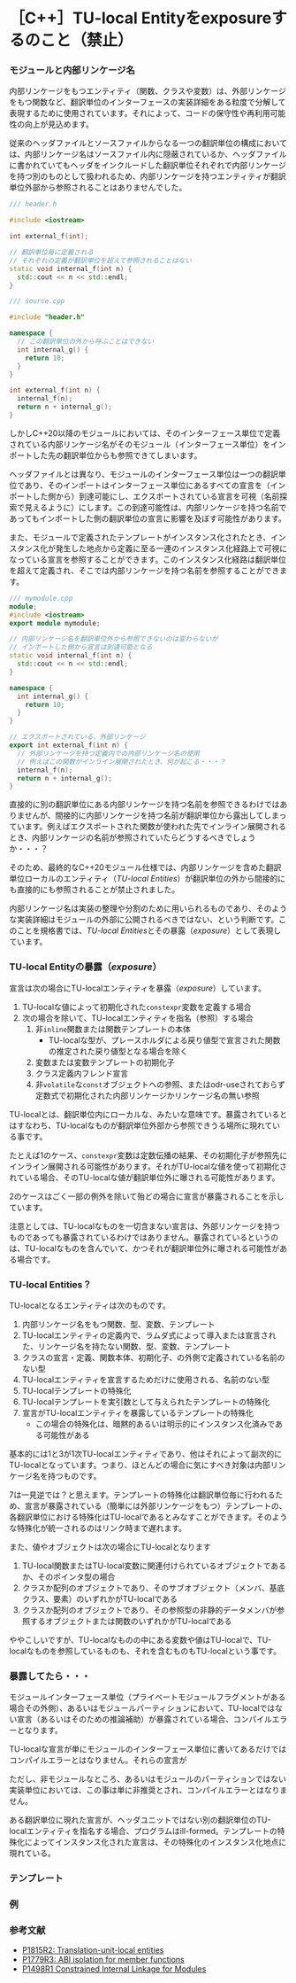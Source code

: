 # ［C++］TU-local Entityをexposureするのこと（禁止）


### モジュールと内部リンケージ名

内部リンケージをもつエンティティ（関数、クラスや変数）は、外部リンケージをもつ関数など、翻訳単位のインターフェースの実装詳細をある粒度で分解して表現するために使用されています。それによって、コードの保守性や再利用可能性の向上が見込めます。

従来のヘッダファイルとソースファイルからなる一つの翻訳単位の構成においては、内部リンケージ名はソースファイル内に隠蔽されているか、ヘッダファイルに書かれていてもヘッダをインクルードした翻訳単位それぞれで内部リンケージを持つ別のものとして扱われるため、内部リンケージを持つエンティティが翻訳単位外部から参照されることはありませんでした。

```cpp
/// header.h

#include <iostream>

int external_f(int);

// 翻訳単位毎に定義される
// それぞれの定義が翻訳単位を超えて参照されることはない
static void internal_f(int n) {
  std::cout << n << std::endl;
} 
```

```cpp
/// source.cpp

#include "header.h"

namespace {
  // この翻訳単位の外から呼ぶことはできない
  int internal_g() {
    return 10;
  }
}

int external_f(int n) {
  internal_f(n);
  return n + internal_g();
}
```

しかしC++20以降のモジュールにおいては、そのインターフェース単位で定義されている内部リンケージ名がそのモジュール（インターフェース単位）をインポートした先の翻訳単位からも参照できてしまいます。

ヘッダファイルとは異なり、モジュールのインターフェース単位は一つの翻訳単位であり、そのインポートはインターフェース単位にあるすべての宣言を（インポートした側から）到達可能にし、エクスポートされている宣言を可視（名前探索で見えるように）にします。この到達可能性は、内部リンケージを持つ名前であってもインポートした側の翻訳単位の宣言に影響を及ぼす可能性があります。

また、モジュールで定義されたテンプレートがインスタンス化されたとき、インスタンス化が発生した地点から定義に至る一連のインスタンス化経路上で可視になっている宣言を参照することができます。このインスタンス化経路は翻訳単位を超えて定義され、そこでは内部リンケージを持つ名前を参照することができます。

```cpp
/// mymodule.cpp
module;
#include <iostream>
export module mymodule;

// 内部リンケージ名を翻訳単位外から参照できないのは変わらないが
// インポートした側から宣言は到達可能となる
static void internal_f(int n) {
  std::cout << n << std::endl;
}

namespace {
  int internal_g() {
    return 10;
  }
}

// エクスポートされている、外部リンケージ
export int external_f(int n) {
  // 外部リンケージを持つ定義内での内部リンケージ名の使用
  // 例えばこの関数がインライン展開されたとき、何が起こる・・・？
  internal_f(n);
  return n + internal_g();
}
```

直接的に別の翻訳単位にある内部リンケージを持つ名前を参照できるわけではありませんが、間接的に内部リンケージを持つ名前が翻訳単位から露出してしまっています。例えばエクスポートされた関数が使われた先でインライン展開されるとき、内部リンケージの名前が参照されていたらどうするべきでしょうか・・・？

そのため、最終的なC++20モジュール仕様では、内部リンケージを含めた翻訳単位ローカルのエンティティ（*TU-local Entities*）が翻訳単位の外から間接的にも直接的にも参照されることが禁止されました。

内部リンケージ名は実装の整理や分割のために用いられるものであり、そのような実装詳細はモジュールの外部に公開されるべきではない、という判断です。このことを規格書では、*TU-local Entities*とその暴露（*exposure*）として表現しています。

### TU-local Entityの暴露（*exposure*）

宣言は次の場合にTU-localエンティティを暴露（*exposure*）しています。

1. TU-localな値によって初期化された`constexpr`変数を定義する場合
2. 次の場合を除いて、TU-localエンティティを指名（参照）する場合
      1. 非`inline`関数または関数テンプレートの本体
         - TU-localな型が、プレースホルダによる戻り値型で宣言された関数の推定された戻り値型となる場合を除く
      2. 変数または変数テンプレートの初期化子
      3. クラス定義内フレンド宣言
      4. 非`volatile`な`const`オブジェクトへの参照、またはodr-useされておらず定数式で初期化された内部リンケージかリンケージ名の無い参照

TU-localとは、翻訳単位内にローカルな、みたいな意味です。暴露されているとはすなわち、TU-localなものが翻訳単位外部から参照できうる場所に現れている事です。

たとえば1のケース、`constexpr`変数は定数伝播の結果、その初期化子が参照先にインライン展開される可能性があります。それがTU-localな値を使って初期化されている場合、そのTU-localな値が翻訳単位外に曝される可能性があります。

2のケースはごく一部の例外を除いて殆どの場合に宣言が暴露されることを示しています。

注意としては、TU-localなものを一切含まない宣言は、外部リンケージを持つものであっても暴露されているわけではありません。暴露されているというのは、TU-localなものを含んでいて、かつそれが翻訳単位外に曝される可能性がある場合です。

### TU-local Entities？

TU-localとなるエンティティは次のものです。

1. 内部リンケージ名をもつ関数、型、変数、テンプレート
2. TU-localエンティティの定義内で、ラムダ式によって導入または宣言された、リンケージ名を持たない関数、型、変数、テンプレート
3. クラスの宣言・定義、関数本体、初期化子、の外側で定義されている名前のない型
4. TU-localエンティティを宣言するためだけに使用される、名前のない型
5. TU-localテンプレートの特殊化
6. TU-localテンプレートを実引数として与えられたテンプレートの特殊化
7. 宣言がTU-localエンティティを暴露しているテンプレートの特殊化
      - この場合の特殊化は、暗黙的あるいは明示的にインスタンス化済みである可能性がある

基本的には1と3が1次TU-localエンティティであり、他はそれによって副次的にTU-localとなっています。つまり、ほとんどの場合に気にすべき対象は内部リンケージ名を持つものです。

7は一見逆では？と思えます。テンプレートの特殊化は翻訳単位毎に行われるため、宣言が暴露されている（簡単には外部リンケージをもつ）テンプレートの、各翻訳単位における特殊化はTU-localであるとみなすことができます。そのような特殊化が統一されるのはリンク時まで遅れます。

また、値やオブジェクトは次の場合にTU-localとなります

1. TU-local関数またはTU-local変数に関連付けられているオブジェクトであるか、そのポインタ型の場合
2. クラスか配列のオブジェクトであり、そのサブオブジェクト（メンバ、基底クラス、要素）のいずれかがTU-localである
3. クラスか配列のオブジェクトであり、その参照型の非静的データメンバが参照するオブジェクトまたは関数のいずれかがTU-localである

ややこしいですが、TU-localなものの中にある変数や値はTU-localで、TU-localなものを参照しているものも、それを含むものもTU-localという事です。

### 暴露してたら・・・

モジュールインターフェース単位（プライベートモジュールフラグメントがある場合その外側）、あるいはモジュールパーティションにおいて、TU-localではない宣言（あるいはそのための推論補助）が暴露されている場合、コンパイルエラーとなります。

TU-localな宣言が単にモジュールのインターフェース単位に書いてあるだけではコンパイルエラーとはなりません。それらの宣言が

ただし、非モジュールなところ、あるいはモジュールのパーティションではない実装単位においては、この事は単に非推奨とされ、コンパイルエラーとはなりません。


ある翻訳単位に現れた宣言が、ヘッダユニットではない別の翻訳単位のTU-localエンティティを指名する場合、プログラムはill-formed。テンプレートの特殊化によってインスタンス化された宣言は、その特殊化のインスタンス化地点に現れている。


### テンプレート

### 例

### 参考文献
- [P1815R2: Translation-unit-local entities](http://www.open-std.org/jtc1/sc22/wg21/docs/papers/2020/p1815r2.html)
- [P1779R3: ABI isolation for member functions](http://www.open-std.org/jtc1/sc22/wg21/docs/papers/2020/p1779r3.html)
- [P1498R1 Constrained Internal Linkage for Modules](http://www.open-std.org/jtc1/sc22/wg21/docs/papers/2019/p1498r1.html)